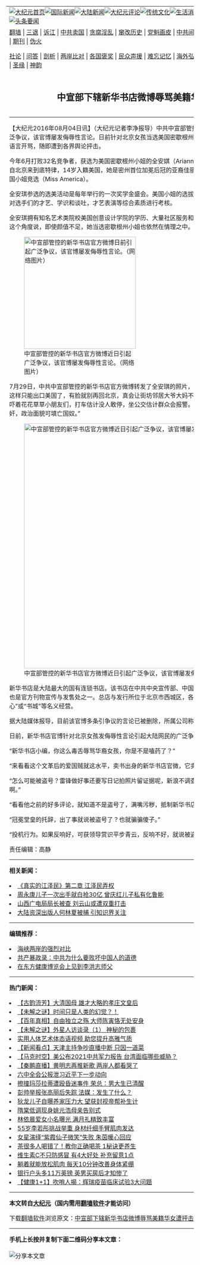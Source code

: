 <a name="1" id="1" target="_blank"></a><span id="1"></span>
<table align=center border="0"><tr><td colspan="2" VALIGN=TOP><a href="https://github.com/nitcek393/djy/blob/master/gb/nf1351518.md#1"><img src="https://raw.githubusercontent.com/nitcek393/www/master/t/djy/1.jpg" title="大纪元首页" alt="大纪元首页"></a><a href="https://github.com/nitcek393/djy/blob/master/gb/n24hr.md#1"><img src="https://raw.githubusercontent.com/nitcek393/www/master/t/djy/3.jpg" title="国际新闻" alt="国际新闻"></a><a href="https://github.com/nitcek393/djy/blob/master/gb/nsc413.md#1"><img src="https://raw.githubusercontent.com/nitcek393/www/master/t/djy/4.jpg" title="大陆新闻" alt="大陆新闻"></a><a href="https://github.com/nitcek393/djy/blob/master/gb/news392.md#1"><img src="https://raw.githubusercontent.com/nitcek393/www/master/t/djy/5.jpg" title="大纪元评论" alt="大纪元评论"></a><a href="https://github.com/nitcek393/djy/blob/master/gb/news2007.md#1"><img src="https://raw.githubusercontent.com/nitcek393/www/master/t/djy/6.jpg" title="传统文化" alt="传统文化"></a><a href="https://github.com/nitcek393/djy/blob/master/gb/news2008.md#1"><img src="https://raw.githubusercontent.com/nitcek393/www/master/t/djy/7.jpg" title="生活消费" alt="生活消费"></a><a href="https://github.com/nitcek393/djy/blob/master/gb/ncyule.md#1"><img src="https://raw.githubusercontent.com/nitcek393/www/master/t/djy/8.jpg" title="娱乐休闲" alt="娱乐休闲"></a><a href="https://github.com/nitcek393/djy/blob/master/gb/nsc1002.md#1"><img src="https://raw.githubusercontent.com/nitcek393/www/master/t/djy/9.jpg" title="健康" alt="健康"></a><a href="https://github.com/nitcek393/djy/blob/master/gb/nf6092.md#1"><img src="https://raw.githubusercontent.com/nitcek393/www/master/t/djy/10a.jpg" title="独家" alt="独家"></a><a href="https://github.com/nitcek393/djy/blob/master/gb/nf4514.md#1"><img src="https://raw.githubusercontent.com/nitcek393/www/master/t/djy/12a.jpg" title="头条要闻" alt="头条要闻"></a></td></tr>
<tr><td colspan="2" VALIGN=TOP><a target="_blank" href="https://github.com/nitcek393/www/blob/master/README.md?zsrh#1">翻墙</a> | <a target="_blank" href="https://github.com/nitcek393/djy/blob/master/gb/nf5657.md#1">三退</a> | <a target="_blank" href="https://github.com/nitcek393/djy/blob/master/gb/nf6124.md#1">诉江</a> | <a target="_blank" href="https://github.com/nitcek393/djy/blob/master/gb/nf1176117.md#1">中共卖国</a> | <a target="_blank" href="https://github.com/nitcek393/djy/blob/master/gb/nf5773.md#1">贪腐淫乱</a> | <a target="_blank" href="https://github.com/nitcek393/djy/blob/master/gb/nf1176115.md#1">窜改历史</a> | <a target="_blank" href="https://github.com/nitcek393/djy/blob/master/gb/nf1176107.md#1">党魁画皮</a> | <a target="_blank" href="https://github.com/nitcek393/djy/blob/master/gb/nf1320400.md#1">中共间谍</a> | <a target="_blank" href="https://github.com/nitcek393/djy/blob/master/gb/nf1176114.md#1">破坏传统</a> | <a target="_blank" href="https://github.com/nitcek393/ntdtv/blob/master/gb/prog447_1.md#1">恶贯满盈</a> | <a target="_blank" href="https://github.com/nitcek393/djy/blob/master/gb/ncid278.md#1">人权</a> | <a target="_blank" href="https://github.com/nitcek393/djy/blob/master/gb/nf1176111.md#1">迫害</a> | <a target="_blank" href="https://gitlab.com/szzdlab/mh-qikan/blob/master/README.md#1">期刊</a> | <a target="_blank" href="https://github.com/nitcek393/djy/blob/master/gb/nf5562.md#1">伪火</a></p><p><a target="_blank" href="https://github.com/nitcek393/djy/blob/master/gb/9p.md#1">社论</a> | <a target="_blank" href="https://github.com/nitcek393/djy/blob/master/gb/nf4378.md#1">问答</a> | <a target="_blank" href="https://github.com/nitcek393/djy/blob/master/gb/nf5792.md#1">剖析</a> | <a target="_blank" href="https://github.com/nitcek393/djy/blob/master/gb/nf5735.md#1">两岸比对</a> | <a target="_blank" href="https://github.com/nitcek393/djy/blob/master/gb/nf6119.md#1">各国褒奖</a> | <a target="_blank" href="https://github.com/nitcek393/djy/blob/master/gb/nf6120.md#1">民众声援</a> | <a target="_blank" href="https://github.com/nitcek393/djy/blob/master/gb/nf1188594.md#1">难忘记忆</a> | <a target="_blank" href="https://github.com/nitcek393/djy/blob/master/gb/nf3180.md#1">海外弘传</a> | <a target="_blank" href="https://github.com/nitcek393/djy/blob/master/gb/nf5410.md#1">万人上访</a> | <a target="_blank" href="https://github.com/nitcek393/www/blob/master/README.md?zsrh#1">平台首页</a> | <a target="_blank" href="https://github.com/nitcek393/djy/blob/master/gb/nf4386.md#1">支持</a> | <a target="_blank" href="https://github.com/nitcek393/djy/blob/master/gb/nf4389.md#1">真相</a> | <a target="_blank" href="https://github.com/nitcek393/djy/blob/master/gb/nf5790.md#1">圣缘</a> | <a target="_blank" href="https://github.com/nitcek393/djy/blob/master/gb/nf4786.md#1">神韵</a></td></tr>
<tr><td VALIGN=TOP width="626"><h2 align=center>中宣部下辖新华书店微博辱骂美籍华女遭抨击</h2>

<h6></h6>
<hr>
	<p>【大纪元2016年08月04日讯】（大纪元记者李净报导）中共<ahref="https://github.com/nitcek393/djy/blob/master/gb/tag/%E4%B8%AD%E5%AE%A3%E9%83%A8.md#1">中宣部</a>管控的<ahref="https://github.com/nitcek393/djy/blob/master/gb/tag/%E6%96%B0%E5%8D%8E%E4%B9%A6%E5%BA%97.md#1">新华书店</a>官方微博近日引起广泛争议，该官博屡发侮辱性言论。日前针对<ahref="https://github.com/nitcek393/djy/blob/master/gb/tag/%E5%8C%97%E4%BA%AC%E5%A5%B3%E5%AD%A9.md#1">北京女孩</a>当选美国密歇根州小姐一事，该官博用极其毒舌的语言开骂，随即遭到各界舆论抨击。</p>
<p>今年6月打败32名竞争者，获选为美国密歇根州小姐的全安娸（Arianna Quan，音译），6岁时随着父母自北京来到底特律，14岁入籍美国，她是密州首位加冕后冠的亚裔佳丽。即将代表密歇根州参加2016<ahref="https://github.com/nitcek393/djy/blob/master/gb/tag/%E7%BE%8E%E5%9B%BD%E5%B0%8F%E5%A7%90.md#1">美国小姐</a>竞选（Miss America）。</p>
<p>全安琪参选的选美活动是每年举行的一次奖学金盛会。<ahref="https://github.com/nitcek393/djy/blob/master/gb/tag/%E7%BE%8E%E5%9B%BD%E5%B0%8F%E5%A7%90.md#1">美国小姐</a>的选拔，并非靠一张美丽的面孔，而是对选手们的才艺、学识和谈吐，才艺表演等综合素质进行考核。</p>
<p>全安琪拥有知名艺术类院校美国创意设计学院的学历、大量社区服务和慈善活动的纪录以及钢琴才艺，从这个角度说，即使颜值不足，她当选密歇根州小姐也依然在情理之中。</p>
<figure id="attachment_8168272" aria-describedby="caption-attachment-8168272" style="width: 300px" class="wp-caption aligncenter"><ahref=" https://i.epochtimes.com/assets/uploads/2016/08/5ef2cb9dgw1f6gtvnfivkj20iu0okwhr-e1470308747300.jpg" target="_blank" rel="noreferrer noopener"> <img class="size-full wp-image-8168272" src="https://i.epochtimes.com/assets/uploads/2016/08/5ef2cb9dgw1f6gtvnfivkj20iu0okwhr-e1470308747300.jpg" alt="中宣部管控的新华书店官方微博日前引起广泛争议，该官博屡发侮辱性言论。（网络图片）" width="300" b="391" /></a><figcaption id="caption-attachment-8168272" class="wp-caption-text"><ahref="https://github.com/nitcek393/djy/blob/master/gb/tag/%E4%B8%AD%E5%AE%A3%E9%83%A8.md#1">中宣部</a>管控的<ahref="https://github.com/nitcek393/djy/blob/master/gb/tag/%E6%96%B0%E5%8D%8E%E4%B9%A6%E5%BA%97.md#1">新华书店</a>官方微博近日引起广泛争议，该官博屡发侮辱性言论。（网络图片）</figcaption></figure>
<p>7月29日，中共中宣部管控的新华书店官方微博转发了全安琪的照片，并用极其毒舌的语言开骂：“长成这样只能出口美国了，有脸就别再回北京，真会让街坊邻居大爷大妈不好意思认识贵家长辈，走大街上会吓着花花草草小朋友们，打车估计没人敢停，坐公交估计群众会报警。既然认贼做了父，民族一栏请写汉奸，政治面貌可填亡国奴。”</p>
<figure id="attachment_8168428" aria-describedby="caption-attachment-8168428" style="width: 656px" class="wp-caption aligncenter"><ahref=" https://i.epochtimes.com/assets/uploads/2016/08/850d285egw1f6hyrxi6xnj20i80i8ady.jpg" target="_blank" rel="noreferrer noopener"> <img class="size-full wp-image-8168428" src="https://i.epochtimes.com/assets/uploads/2016/08/850d285egw1f6hyrxi6xnj20i80i8ady.jpg" alt="中宣部管控的新华书店官方微博近日引起广泛争议，该官博屡发侮辱性言论。（网络图片）" width="656" b="656" /></a><figcaption id="caption-attachment-8168428" class="wp-caption-text">中宣部管控的新华书店官方微博近日引起广泛争议，该官博屡发侮辱性言论。（网络图片）</figcaption></figure>
<p>新华书店是大陆最大的国有连锁书店。该书店在中共中央宣传部、中国出版集团公司之下，是官方书店，也是官方刊物宣传与发售处之一。总店与发行所位于北京市西城区，各省会或重要城市则有“购书中心”或“书城”等名义经营。</p>
<p>据大陆媒体报导，目前该官博多条引争议的言论已被删除，所属公司称官博被盗号，公司正在调查此事。</p>
<p>日前，新华书店官博针对<ahref="https://github.com/nitcek393/djy/blob/master/gb/tag/%E5%8C%97%E4%BA%AC%E5%A5%B3%E5%AD%A9.md#1">北京女孩</a>发侮辱性言论引起大陆网民的广泛争议。</p>
<p>“新华书店小编，你这么毒舌辱骂华裔女孩，你是不是嗑药了？”</p>
<p>“来看看这个文革后的爱国贼就这水平，卖书出身的新华书店官微，它卖的书还值得看吗？”</p>
<p>“怎么可能被盗号？雷锋做好事还要写日记拍照片留证据呢，新浪不调查和公布一下系统日志说不过去啊。”</p>
<p>“看看他之前的好多评论，就知道不是盗号了，满嘴污秽，抵制新华书店。”</p>
<p>“冠冕堂皇的托辞，出了事就说被盗号了？也就骗骗傻子。”</p>
<p>“投机行为。如果反响好，可获领导赏识平步青云，反响不好，就说被盗号。”#</p>
<p>责任编辑：高静</p>
	
<hr>


<strong>相关新闻：</strong>
<li><a href="https://github.com/nitcek393/djy/blob/master/gb/12/5/17/n3591267.md#1">《真实的江泽民》第二章 江泽民弄权</a></li>
<li><a href="https://github.com/nitcek393/djy/blob/master/gb/13/6/7/n3889255.md#1">周永康儿子一次出手就白抢30亿 曾庆红儿子私有化鲁能</a></li>
<li><a href="https://github.com/nitcek393/djy/blob/master/gb/16/2/19/n4643558.md#1">山西广电局局长被查 刘云山或遭双重打击</a></li>
<li><a href="https://github.com/nitcek393/djy/blob/master/gb/16/5/23/n7923472.md#1">大陆资深出版人何林夏被捕 引知识界关注</a></li>
<hr>


<strong>编辑推荐：</strong>
<li><a href="https://github.com/upjkzu3674/djy/blob/master/gb/8/12/18/n2367165.md?dfh#1" target="_blank">海峡两岸的强烈对比</a></li><li><a href="https://github.com/tsiac2612/djy/blob/master/gb/18/3/31/n10265684.md#1" target="_blank">共产暴政录：中共为什么要败坏中国人的道德</a></li><li><a href="https://github.com/tsiac2612/djy/blob/master/gb/12/10/18/n3709213.md#1" target="_blank">在东方健康博览会上见到李洪志师父</a></li>
<hr>

<strong>热门新闻：</strong>
<li><a href="https://github.com/nitcek393/djy/blob/master/gb/21/11/10/n13368067.md#1">【古韵流芳】大清国母 雄才大略的孝庄文皇后</a></li>
<li><a href="https://github.com/nitcek393/djy/blob/master/gb/21/11/10/n13368062.md#1">【未解之谜】时间只是人类的幻觉？！</a></li>
<li><a href="https://github.com/nitcek393/djy/blob/master/gb/21/11/5/n13356561.md#1">【百年真相】自由独立之殇 大师陈寅恪无处安身</a></li>
<li><a href="https://github.com/nitcek393/djy/blob/master/gb/21/11/5/n13356235.md#1">【未解之谜】外星人访谈录（1） 神秘的包裹</a></li>
<li><a href="https://github.com/nitcek393/djy/blob/master/gb/21/11/10/n13367097.md#1">实用人体艺术体态语视频 助您提升高雅气质</a></li>
<li><a href="https://github.com/nitcek393/djy/blob/master/gb/21/11/13/n13374429.md#1">【新闻看点】天津主持争吵直播中断 只因一道菜</a></li>
<li><a href="https://github.com/nitcek393/djy/blob/master/gb/21/11/13/n13373677.md#1">【马克时空】美公布2021中共军力报告 台湾面临哪些威胁？</a></li>
<li><a href="https://github.com/nitcek393/djy/blob/master/gb/21/11/12/n13372756.md#1">【秦鹏直播】黄明志再推新歌 两岸人都看哭了</a></li>
<li><a href="https://github.com/nitcek393/djy/blob/master/gb/21/11/11/n13370542.md#1">六中全会公报泄习近平下一步动向</a></li>
<li><a href="https://github.com/nitcek393/djy/blob/master/gb/21/11/12/n13371327.md#1">擦撞玛莎拉蒂遭殴昏迷事件 荣总：男大生已清醒</a></li>
<li><a href="https://github.com/nitcek393/djy/blob/master/gb/21/11/12/n13371267.md#1">彭帅举报张高丽后失踪 法媒：发生了什么？</a></li>
<li><a href="https://github.com/nitcek393/djy/blob/master/gb/21/11/11/n13368315.md#1">狄龙儿子自曝养家压力大 望获封视帝帮补生计</a></li>
<li><a href="https://github.com/nitcek393/djy/blob/master/gb/21/11/12/n13372784.md#1">隋棠低调现身姚元浩母亲告别式</a></li>
<li><a href="https://github.com/nitcek393/djy/blob/master/gb/21/11/12/n13372464.md#1">林依晨爱女小名曝光 满月礼精致丰富</a></li>
<li><a href="https://github.com/nitcek393/djy/blob/master/gb/21/11/11/n13370514.md#1">55岁李若彤挑战举重 身材纤细手臂肌肉发达</a></li>
<li><a href="https://github.com/nitcek393/djy/blob/master/gb/21/11/11/n13370355.md#1">女星演绎“紫霞仙子微笑”失败 朱茵暖心回应</a></li>
<li><a href="https://github.com/nitcek393/djy/blob/master/gb/21/11/10/n13367464.md#1">茶很多人喝错了！教你正确喝茶 1秘诀更养生</a></li>
<li><a href="https://github.com/nitcek393/djy/blob/master/gb/21/11/11/n13370097.md#1">维生素C不只防感冒 有4大好处 补充留意1点</a></li>
<li><a href="https://github.com/nitcek393/djy/blob/master/gb/21/11/11/n13368638.md#1">躺着就能放松肌肉 每天10分钟改善身体紧绷</a></li>
<li><a href="https://github.com/nitcek393/djy/blob/master/gb/21/11/12/n13371465.md#1">银行户头多11万英镑 英男买房后才知惨了</a></li>
<li><a href="https://github.com/nitcek393/djy/blob/master/gb/21/11/11/n13369079.md#1">【健康1+1】吹哨人揭：辉瑞疫苗临床试验3大问题</a></li>
<hr>

<strong>本文转自<a href="https://www.epochtimes.com">大纪元</a>（国内需用<a href="https://github.com/nitcek393/www/blob/master/README.md#8">翻墙软件</a>才能访问）</strong><p>下载<a href="https://github.com/nitcek393/www/blob/master/README.md#8">翻墙软件</a>浏览原文：<a href="https://www.epochtimes.com/gb/16/8/4/n8168069.htm">中宣部下辖新华书店微博辱骂美籍华女遭抨击</a></p><hr>

<strong>手机上长按并复制下面二维码分享本文章：</strong><br><br><img src="https://chart.apis.google.com/chart?cht=qr&chs=240x240&choe=UTF-8&chld=M|2&chl=https://github.com/nitcek393/djy/blob/master/gb/16/8/4/n8168069.md%231" title="分享本文章"></td><td VALIGN=TOP><a href="https://github.com/nitcek393/djy/blob/master/gb/16/1/21/n4622075.md?dfh#1" target="_blank"><img src="https://raw.githubusercontent.com/nitcek393/djy/master/gb/300/wei-f1.jpg" title="中共的伪火骗局"  alt="中共的伪火骗局"></a><br><a href="https://github.com/nitcek393/www/blob/master/README.md?dfh#9" target="_blank"><img src="https://raw.githubusercontent.com/nitcek393/djy/master/gb/300/yong-h.jpg" title="永恒的见证"  alt="永恒的见证"></a><br><a href="https://github.com/nitcek393/djy/blob/master/gb/13/9/29/n3974789.md?dfh#1" target="_blank"><img src="https://raw.githubusercontent.com/nitcek393/djy/master/gb/300/shang-lnz.jpg" title="善良女子被中共投男牢"  alt="善良女子被中共投男牢"></a><br><a href="https://github.com/nitcek393/djy/blob/master/gb/16/3/16/n4663449.md?dfh#1" target="_blank"><img src="https://raw.githubusercontent.com/nitcek393/djy/master/gb/300/huo-z3.jpg" title="警卫目击活摘器官"  alt="警卫目击活摘器官"></a><br><a href="https://github.com/nitcek393/djy/blob/master/gb/16/8/7/n8177641.md?dfh#1" target="_blank"><img src="https://raw.githubusercontent.com/nitcek393/djy/master/gb/300/huo-z4.jpg" title="证人描述活摘恐怖"  alt="证人描述活摘恐怖"></a><br><a href="https://github.com/nitcek393/djy/blob/master/gb/10/4/19/n2881569.md?dfh#1" target="_blank"><img src="https://raw.githubusercontent.com/nitcek393/djy/master/gb/300/huo-z1.jpg" title="揭开活摘器官黑幕"  alt="揭开活摘器官黑幕"></a><br><a href="https://github.com/nitcek393/djy/blob/master/gb/10/11/7/n3077476.md?dfh#1" target="_blank"><img src="https://raw.githubusercontent.com/nitcek393/djy/master/gb/300/ma-ks.jpg" title="马克思的成魔之路"  alt="马克思的成魔之路"></a><br><a href="https://github.com/nitcek393/djy/blob/master/gb/14/6/9/n4173977.md?dfh#1" target="_blank"><img src="https://raw.githubusercontent.com/nitcek393/djy/master/gb/300/chang-zs.jpg" title="藏字石 蕴天机"  alt="藏字石 蕴天机"></a><br><a href="https://github.com/nitcek393/djy/blob/master/gb/18/5/10/n10381511.md?dfh#1" target="_blank"><img src="https://raw.githubusercontent.com/nitcek393/djy/master/gb/300/st1.jpg" title="关注三亿人三退"  alt="关注三亿人三退"></a><br><a href="https://github.com/nitcek393/djy/blob/master/gb/18/3/21/n10237682.md?dfh#1" target="_blank"><img src="https://raw.githubusercontent.com/nitcek393/djy/master/gb/300/jie-t.jpg" title="解体中共复兴中华"  alt="解体中共复兴中华"></a><br><a href="https://github.com/nitcek393/djy/blob/master/gb/9/2/9/n2422991.md?dfh#1" target="_blank"><img src="https://raw.githubusercontent.com/nitcek393/djy/master/gb/300/gao-zs.jpg" title="中共迫害良心律师"  alt="中共迫害良心律师"></a><br><a href="https://github.com/nitcek393/djy/blob/master/gb/18/12/9/n10900044.md?dfh#1" target="_blank"><img src="https://raw.githubusercontent.com/nitcek393/djy/master/gb/300/sj1.jpg" title="三百多万人举报江泽民"  alt="三百多万人举报江泽民"></a><br><a href="https://github.com/nitcek393/djy/blob/master/gb/18/8/28/n10672014.md?dfh#1" target="_blank"><img src="https://raw.githubusercontent.com/nitcek393/djy/master/gb/300/sj2.jpg" title="这些官员为何起诉江泽民"  alt="这些官员为何起诉江泽民"></a><br><a href="https://github.com/nitcek393/djy/blob/master/gb/8/12/18/n2367165.md?dfh#1" target="_blank"><img src="https://raw.githubusercontent.com/nitcek393/djy/master/gb/300/liangan.jpg" title="海峡两岸的强烈对比"  alt="海峡两岸的强烈对比"></a><br><a href="https://github.com/nitcek393/djy/blob/master/gb/15/12/10/n4593139.md?dfh#1" target="_blank"><img src="https://raw.githubusercontent.com/nitcek393/djy/master/gb/300/jia-ndzl.jpg" title="加拿大总理的贺信"  alt="加拿大总理的贺信"></a><br><a href="https://github.com/nitcek393/djy/blob/master/gb/11/6/17/n3289382.md?dfh#1" target="_blank"><img src="https://raw.githubusercontent.com/nitcek393/djy/master/gb/300/xiao-wd.jpg" title="探寻真相兼听则明"  alt="探寻真相兼听则明"></a><br><a href="https://github.com/nitcek393/djy/blob/master/gb/18/10/27/n10812623.md?dfh#1" target="_blank"><img src="https://raw.githubusercontent.com/nitcek393/djy/master/gb/300/yindu.jpg" title="印度媒体报道东方"  alt="印度媒体报道东方"></a><br><a href="https://github.com/nitcek393/djy/blob/master/gb/18/6/9/n10469652.md?dfh#1" target="_blank"><img src="https://raw.githubusercontent.com/nitcek393/djy/master/gb/300/xie-j.jpg" title="不一样的海外校园"  alt="不一样的海外校园"></a><br><a href="https://github.com/nitcek393/djy/blob/master/gb/7/4/5/n1669415.md?dfh#1" target="_blank"><img src="https://raw.githubusercontent.com/nitcek393/djy/master/gb/300/li-up.jpg" title="从大师到徒弟的传奇"  alt="从大师到徒弟的传奇"></a><br><a href="https://github.com/nitcek393/djy/blob/master/gb/17/5/26/n9191512.md?dfh#1" target="_blank"><img src="https://raw.githubusercontent.com/nitcek393/djy/master/gb/300/zfl2.jpg" title="亿万人与东方一本奇书"  alt="亿万人与东方一本奇书"></a><br><a href="https://github.com/nitcek393/djy/blob/master/gb/13/11/27/n4020290.md?dfh#1" target="_blank"><img src="https://raw.githubusercontent.com/nitcek393/djy/master/gb/300/zhen-h.jpg" title="大陆见不到的震撼场面"  alt="大陆见不到的震撼场面"></a><br><a href="https://github.com/nitcek393/djy/blob/master/gb/15/7/17/n4482910.md?dfh#1" target="_blank"><img src="https://raw.githubusercontent.com/nitcek393/djy/master/gb/300/dalu-sk.jpg" title="人心向善 大陆当初盛况"  alt="人心向善 大陆当初盛况"></a><br><a href="https://github.com/nitcek393/djy/blob/master/gb/19/1/5/n10955468.md?dfh#1" target="_blank"><img src="https://raw.githubusercontent.com/nitcek393/djy/master/gb/300/zfl1.jpg" title="追寻真理 这书讲什么"  alt="追寻真理 这书讲什么"></a><br><a href="https://github.com/nitcek393/www/blob/master/README.md?dfh#1" target="_blank"><img src="https://raw.githubusercontent.com/nitcek393/djy/master/gb/300/fq1.jpg" title="下载免费翻墙软件"  alt="下载免费翻墙软件"></a><br></td></tr></table>

